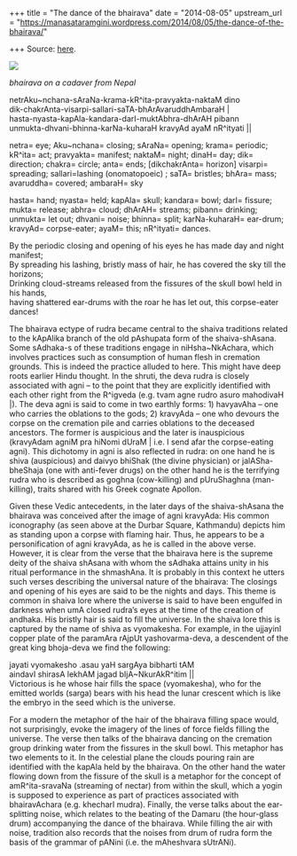 +++
title = "The dance of the bhairava"
date = "2014-08-05"
upstream_url = "https://manasataramgini.wordpress.com/2014/08/05/the-dance-of-the-bhairava/"

+++
Source: [here](https://manasataramgini.wordpress.com/2014/08/05/the-dance-of-the-bhairava/).

[![](https://lh6.googleusercontent.com/-A-QkUzDQ3ds/U906IaaTHFI/AAAAAAAADDA/Gk3E9H-pZzg/s800/bhairava5_nepAl.jpg)](https://picasaweb.google.com/lh/photo/-i9BPOuTEhZROufrZf684NMTjNZETYmyPJy0liipFm0?feat=embedwebsite)

*bhairava on a cadaver from Nepal*

netrAku\~nchana-sAraNa-krama-kR^ita-pravyakta-naktaM dino  
dik-chakrAnta-visarpi-sallari-saTA-bhArAvaruddhAmbaraH \|  
hasta-nyasta-kapAla-kandara-darI-muktAbhra-dhArAH pibann  
unmukta-dhvani-bhinna-karNa-kuharaH kravyAd ayaM nR^ityati \|\|

netra= eye; Aku\~nchana= closing; sAraNa= opening; krama= periodic;
kR^ita= act; pravyakta= manifest; naktaM= night; dinaH= day; dik=
direction; chakra= circle; anta= ends; \[dikchakrAnta= horizon\]
visarpi= spreading; sallari=lashing (onomatopoeic) ; saTA= bristles;
bhAra= mass; avaruddha= covered; ambaraH= sky

hasta= hand; nyasta= held; kapAla= skull; kandara= bowl; darI= fissure;
mukta= release; abhra= cloud; dhArAH= streams; pibann= drinking;
unmukta= let out; dhvani= noise; bhinna= split; karNa-kuharaH= ear-drum;
kravyAd= corpse-eater; ayaM= this; nR^ityati= dances.

By the periodic closing and opening of his eyes he has made day and
night manifest;  
By spreading his lashing, bristly mass of hair, he has covered the sky
till the horizons;  
Drinking cloud-streams released from the fissures of the skull bowl held
in his hands,  
having shattered ear-drums with the roar he has let out, this
corpse-eater dances!

The bhairava ectype of rudra became central to the shaiva traditions
related to the kApAlika branch of the old pAshupata form of the
shaiva-shAsana. Some sAdhaka-s of these traditions engage in
niHsha\~NkAchara, which involves practices such as consumption of human
flesh in cremation grounds. This is indeed the practice alluded to here.
This might have deep roots earlier Hindu thought. In the shruti, the
deva rudra is closely associated with agni – to the point that they are
explicitly identified with each other right from the R^igveda (e.g. tvam
agne rudro asuro mahodivaH \|). The deva agni is said to come in two
earthly forms: 1) havyavAha – one who carries the oblations to the gods;
2) kravyAda – one who devours the corpse on the cremation pile and
carries oblations to the deceased ancestors. The former is auspicious
and the later is inauspicious (kravyAdam agniM pra hiNomi dUraM \| i.e.
I send afar the corpse-eating agni). This dichotomy in agni is also
reflected in rudra: on one hand he is shiva (auspicious) and daivyo
bhiShak (the divine physician) or jalASha-bheShaja (one with anti-fever
drugs) on the other hand he is the terrifying rudra who is described as
goghna (cow-killing) and pUruShaghna (man-killing), traits shared with
his Greek cognate Apollon.

Given these Vedic antecedents, in the later days of the shaiva-shAsana
the bhairava was conceived after the image of agni kravyAda: His common
iconography (as seen above at the Durbar Square, Kathmandu) depicts him
as standing upon a corpse with flaming hair. Thus, he appears to be a
personification of agni kravyAda, as he is called in the above verse.
However, it is clear from the verse that the bhairava here is the
supreme deity of the shaiva shAsana with whom the sAdhaka attains unity
in his ritual performance in the shmashAna. It is probably in this
context he utters such verses describing the universal nature of the
bhairava: The closings and opening of his eyes are said to be the nights
and days. This theme is common in shaiva lore where the universe is said
to have been engulfed in darkness when umA closed rudra’s eyes at the
time of the creation of andhaka. His bristly hair is said to fill the
universe. In the shaiva lore this is captured by the name of shiva as
vyomakesha. For example, in the ujjayinI copper plate of the paramAra
rAjpUt yashovarma-deva, a descendent of the great king bhoja-deva we
find the following:

jayati vyomakesho .asau yaH sargAya bibharti tAM  
aindavI shirasA lekhAM jagad bIjA\~NkurAkR^itim \|\|  
Victorious is he whose hair fills the space (vyomakesha), who for the
emitted worlds (sarga) bears with his head the lunar crescent which is
like the embryo in the seed which is the universe.

For a modern the metaphor of the hair of the bhairava filling space
would, not surprisingly, evoke the imagery of the lines of force fields
filling the universe. The verse then talks of the bhairava dancing on
the cremation group drinking water from the fissures in the skull bowl.
This metaphor has two elements to it. In the celestial plane the clouds
pouring rain are identified with the kapAla held by the bhairava. On the
other hand the water flowing down from the fissure of the skull is a
metaphor for the concept of amR^ita-sravaNa (streaming of nectar) from
within the skull, which a yogin is supposed to experience as part of
practices associated with bhairavAchara (e.g. khecharI mudra). Finally,
the verse talks about the ear-splitting noise, which relates to the
beating of the Damaru (the hour-glass drum) accompanying the dance of
the bhairava. While filling the air with noise, tradition also records
that the noises from drum of rudra form the basis of the grammar of
pANini (i.e. the mAheshvara sUtrANi).

